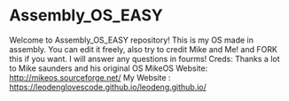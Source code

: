 # Assembly_OS_EASY
Welcome to Assembly_OS_EASY repository! This is my OS made in assembly.
You can edit it freely, also try to credit Mike and Me! and FORK this if you want.
I will answer any questions in fourms!
Creds: Thanks a lot to Mike saunders and his original OS MikeOS Website: http://mikeos.sourceforge.net/
My Website : https://leodenglovescode.github.io/leodeng.github.io/
